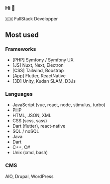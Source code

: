 ### Hi 👋

🇨🇭 FullStack Developper

## Most used
### Frameworks
- [PHP] Symfony / Symfony UX
- [JS] Nuxt, Next, Electron
- [CSS] Tailwind, Boostrap
- [App] Flutter, ReactNative
- [3D] Unity, Kudan SLAM, D3Js

### Languages
- JavaScript (vue, react, node, stimulus, turbo)
- PHP
- HTML, JSON, XML
- CSS (scss, sass)
- Dart (flutter), react-native
- SQL / noSQL
- Java
- Dart
- C++, C#
- Unix (cmd, bash)

### CMS
AIO, Drupal, WordPress
